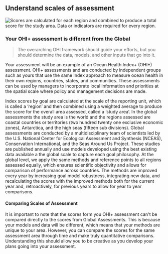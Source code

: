 ## **Understand scales of assessment**

![Scores are calculated for each region and combined to produce a total score for the study area. Data or indicators are required for every region.](https://docs.google.com/drawings/d/1RsamVf-p5nSUS8_w--uU5I2717tqMPlhc3JEbW8Rvkg/pub?w=677&h=446)

### Your OHI+ assessment is different from the Global

> The overarching OHI framework should guide your efforts, but you should determine the data, models, and other inputs that go into it.

Your assessment will be an example of an Ocean Health Index+ (OHI+) assessment. OHI+ assessments and are conducted by independent groups such as yours that use the same Index approach to measure ocean health in their own regions, countries, states, and communities. These assessments can be used by managers to incorporate local information and priorities at the spatial scale where policy and management decisions are made.

Index scores by goal are calculated at the scale of the reporting unit, which is called a ‘region’ and then combined using a weighted average to produce the score for the overall area assessed, called a ‘study area’. In the global assessments the study area is the world and the regions assessed are coastal countries or territories (two hundred twenty one exclusive economic zones), Antarctica, and the high seas (fifteen sub divisions). Global assessments are conducted by a multidisciplinary team of scientists led by the U.S. National Center for Ecological Assessment and Synthesis (NCEAS), Conservation International, and the Seas Around Us Project. These studies are published annually and use models developed using the best existing data available a the global scale to capture each goal philosophy. At the global level, we apply the same methods and reference points to all regions assessed equally, which ensures scientific objectivity and allows for comparison of performance across countries. The methods are improved every year by increasing goal model robustness, integrating new data, and recalculating the scores with the improved methods both for the current year and, retroactively, for previous years to allow for year to year comparisons.

#### Comparing Scales of Assessment

It is important to note that the scores form you OHI+ assessment can't be compared directly to the scores from Global Assessments. This is because your models and data will be different, which means that your methods  are unique to your area. However, you can compare the scores for the same assessment area through time and make truly quantitative comparisons. Understanding this should allow you to be creative as you develop your plans going into your assessment.
